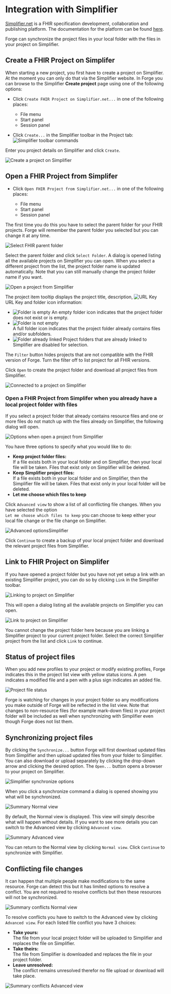 # Integration with Simplifier

[Simplifier.net](https://simplifier.net/) is a FHIR specification development, collaboration and publishing platform. 
The documentation for the platform can be found [here](https://docs.fire.ly/projects/Simplifier/).

Forge can synchronize the project files in your local folder with the files in your project on Simplifier.

## Create a FHIR Project on Simplifer

When starting a new project, you first have to create a project on Simplifier.
At the moment you can only do that via the Simplifier website. In Forge you can browse
to the Simplifier **Create project** page using one of the following options:
* Click `Create FHIR Project on Simplifier.net...` in one of the following places:

  - File menu
  - Start panel
  - Session panel
* Click `Create...` in the Simplifier toolbar in the Project tab:  
![Simplifier toolbar commands](../images/LinkToolbar.png)

Enter you project details on Simplifier and click `Create`.

![Create a project on Simplifier](../images/SyncCreateProject.png)

## Open a FHIR Project from Simplifer

* Click `Open FHIR Project from Simplifier.net...` in one of the following places:

  - File menu
  - Start panel
  - Session panel


The first time you do this you have to select the parent folder for your FHIR projects.
Forge will remember the parent folder you selected but you can change it at any time.

![Select FHIR parent folder](../images/SyncParentFolderSelection.png)

Select the parent folder and click `Select Folder`. A dialog is opened listing all the available 
projects on Simplifier you can open. When you select a different project from the list,
the project folder name is updated automatically. Note that you can still manually change 
the project folder name if you want.

![Open a project from Simplifier](../images/SyncConnect.png)

The project item tooltip displays the project title, description, ![URL Key](../images/UrlKey.png) URL Key
and folder icon information:

* ![Folder is empty](../images/FolderEmpty.png)	
An empty folder icon indicates that the project folder does not exist or is empty.
* ![Folder is not empty](../images/FolderFull.png)	
A full folder icon indicates that the project folder already contains files and/or subfolders.
* ![Folder already linked](../images/FolderSimplifier.png)
Project folders that are already linked to Simplifier are disabled for selection.

The `Filter` button hides projects that are not compatible with the FHIR version of Forge. 
Turn the filter off to list project for all FHIR versions.

Click `Open` to create the project folder and download all project files from Simplifier.

![Connected to a project on Simplifier](../images/SyncConnected.png)

### Open a FHIR Project from Simplifer when you already have a local project folder with files

If you select a project folder that already contains resource files and one or
more files do not match up with the files already on Simplifier, the following dialog will open.

![Options when open a project from Simplifier](../images/SyncConnectOptions.png)

You have three options to specify what you would like to do:

* **Keep project folder files:**  
If a file exists both in your local folder and on Simplifier, then your local file will be taken.
Files that exist only on Simplifier will be deleted.
* **Keep Simplifier project files:**  
If a file exists both in your local folder and on Simplifier, then the Simplifier file will be taken.
Files that exist only in your local folder will be deleted.
* **Let me choose which files to keep**

Click `Advanced view` to show a list of all conflicting file changes. 
When you have selected the option  
`Let me choose which files to keep` you can 
choose to keep either your local file change or the file change on Simplifier.

![Advanced optionsSimplifier](../images/SyncConnectOptionsAdvanced.png)

Click `Continue` to create a backup of your local project folder and 
download the relevant project files from Simplifier.

## Link to FHIR Project on Simplifer

If you have opened a project folder but you have not yet setup a link with an existing 
Simplifier project, you can do so by clicking `Link` in the Simplifier toolbar.

![Linking to project on Simplifier](../images/SyncLinking.png)

This will open a dialog listing all the available projects on Simplifier you can open.

![Link to project on Simplifier](../images/SyncLink.png)

You cannot change the project folder here because you are linking a Simplifier project to 
your current project folder. Select the correct Simplifier project from the list and click `Link` 
to continue.

## Status of project files

When you add new profiles to your project or modify existing profiles, Forge indicates 
this in the project list view with yellow status icons. A pen indicates a modified file 
and a pen with a plus sign indicates an added file.

![Project file status](../images/SyncFileStatus.png)

Forge is watching for changes in your project folder so any modifications you make outside 
of Forge will be reflected in the list view. Note that changes to non-resource files 
(for example mark-down files) in your project folder will be included as well when 
synchronizing with Simplifier even though Forge does not list them.

## Synchronizing project files

By clicking the `Synchronize...` button Forge will first download updated files from Simplifier 
and then upload updated files from your folder to Simplifier. You can also download or upload 
separately by clicking the drop-down arrow and clicking the desired option. The `Open...` button
opens a browser to your project on Simplifier.

![Simplifier synchronize options](../images/SyncToolbarDropdown.png)

When you click a synchronize command a dialog is opened showing you what will be synchronized.

![Summary Normal view](../images/SyncSummaryNormalView.png)

By default, the Normal view is displayed. This view will simply describe what will happen 
without details. If you want to see more details you can switch to the Advanced view by clicking
`Advanced view`.

![Summary Advanced view](../images/SyncSummaryAdvancedView.png)

You can return to the Normal view by clicking `Normal view`. Click `Continue` to
synchronize with Simplifier.

## Conflicting file changes

It can happen that multiple people make modifications to the same resource. 
Forge can detect this but it has limited options to resolve a conflict.
You are not required to resolve conflicts but then these resources will not be 
synchronized.

![Summary conflicts Normal view](../images/SyncConflictsNormalView.png)

To resolve conflicts you have to switch to the Advanced view by clicking `Advanced view`.
For each listed file conflict you have 3 choices:
- **Take yours:**  
The file from your local project folder will be uploaded to Simplifier and replaces the file on Simplifier.
- **Take theirs:**  
The file from Simplifier is downloaded and replaces the file in your project folder.
- **Leave unresolved:**  
The conflict remains unresolved therefor no file upload or download will take place.

![Summary conflicts Advanced view](../images/SyncConflictsAdvancedView.png)

